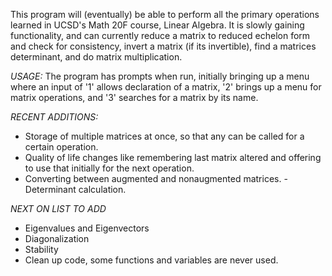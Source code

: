 This program will (eventually) be able to perform all the primary operations learned in UCSD's Math 20F course, Linear Algebra. It is slowly gaining functionality, and can currently reduce a matrix to reduced echelon form and check for consistency, invert a matrix (if its invertible), find a matrices determinant, and do matrix multiplication.

*USAGE:*
The program has prompts when run, initially bringing up a menu where an input of '1' allows declaration of a matrix, '2' brings up a menu for matrix operations, and '3' searches for a matrix by its name.

*RECENT ADDITIONS:*
- Storage of multiple matrices at once, so that any can be called for a certain operation.
- Quality of life changes like remembering last matrix altered and offering to use that initially for the next operation.
- Converting between augmented and nonaugmented matrices.
-Determinant calculation.

*NEXT ON LIST TO ADD*
- Eigenvalues and Eigenvectors
- Diagonalization
- Stability
- Clean up code, some functions and variables are never used.
